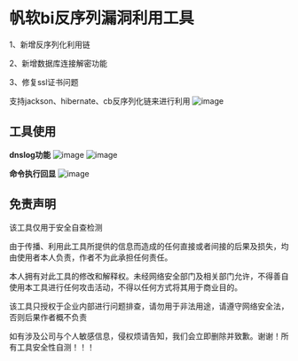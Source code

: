 # 帆软bi反序列漏洞利用工具
1、新增反序列化利用链

2、新增数据库连接解密功能

3、修复ssl证书问题

支持jackson、hibernate、cb反序列化链来进行利用
![image](https://github.com/7wkajk/Frchannel/assets/76613407/b1caba86-2220-4827-9311-6f1b5573a913)
## 工具使用
**dnslog功能**
![image](https://github.com/7wkajk/Frchannel/assets/76613407/cbfa16a5-422c-4f03-9d61-a52c504bee29)
![image](https://github.com/7wkajk/Frchannel/assets/76613407/a3dabd83-4893-4ad6-a4c4-858cde5c3d1e)

**命令执行回显**
![image](https://github.com/7wkajk/Frchannel/assets/76613407/35bdd7e3-d21c-46c7-9a9e-a2809988ad7a)

## 免责声明
该工具仅用于安全自查检测

由于传播、利用此工具所提供的信息而造成的任何直接或者间接的后果及损失，均由使用者本人负责，作者不为此承担任何责任。

本人拥有对此工具的修改和解释权。未经网络安全部门及相关部门允许，不得善自使用本工具进行任何攻击活动，不得以任何方式将其用于商业目的。

该工具只授权于企业内部进行问题排查，请勿用于非法用途，请遵守网络安全法，否则后果作者概不负责

如有涉及公司与个人敏感信息，侵权烦请告知，我们会立即删除并致歉。谢谢！所有工具安全性自测！！！
